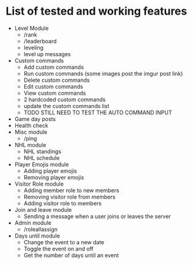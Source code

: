 # List of tested and working features

- Level Module
  - /rank
  - /leaderboard
  - leveling
  - level up messages
- Custom commands
  - Add custom commands
  - Run custom commands (some images post the imgur post link)
  - Delete custom commands
  - Edit custom commands
  - View custom commands
  - 2 hardcoded custom commands
  - update the custom commands list
  - TODO STILL NEED TO TEST THE AUTO COMMAND INPUT
- Game day posts
- Health check
- Misc module
  - /ping
- NHL module
  - NHL standings
  - NHL schedule
- Player Emojis module
  - Adding player emojis
  - Removing player emojis
- Visitor Role module
  - Adding member role to new members
  - Removing visitor role from members
  - Adding visitor role to members
- Join and leave module
  - Sending a message when a user joins or leaves the server
- Admin module
  - /roleallassign
- Days until module
  - Change the event to a new date
  - Toggle the event on and off
  - Get the number of days until an event
